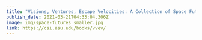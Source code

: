 ```yaml
---
title: "Visions, Ventures, Escape Velocities: A Collection of Space Futures"
publish_date: 2021-03-21T04:33:04.306Z
image: img/space-futures_smaller.jpg
link: https://csi.asu.edu/books/vvev/
---
```


